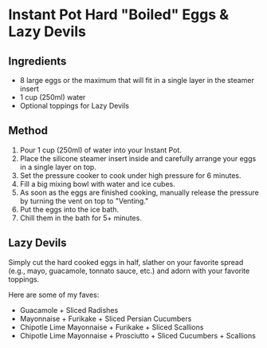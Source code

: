 # Instant Pot Hard "Boiled" Eggs & Lazy Devils

## Ingredients

- 8 large eggs or the maximum that will fit in a single layer in the steamer insert
- 1 cup (250ml) water
- Optional toppings for Lazy Devils

## Method

1. Pour 1 cup (250ml) of water into your Instant Pot.
2. Place the silicone steamer insert inside and carefully arrange your eggs in a single layer on top.
3. Set the pressure cooker to cook under high pressure for 6 minutes.
4. Fill a big mixing bowl with water and ice cubes.
5. As soon as the eggs are finished cooking, manually release the pressure by turning the vent on top to "Venting."
6. Put the eggs into the ice bath.
7. Chill them in the bath for 5+ minutes.

## Lazy Devils

Simply cut the hard cooked eggs in half, slather on your favorite spread (e.g., mayo, guacamole, tonnato sauce, etc.) and adorn with your favorite toppings.

Here are some of my faves:

- Guacamole + Sliced Radishes
- Mayonnaise + Furikake + Sliced Persian Cucumbers
- Chipotle Lime Mayonnaise + Furikake + Sliced Scallions
- Chipotle Lime Mayonnaise + Prosciutto + Sliced Cucumbers + Scallions
